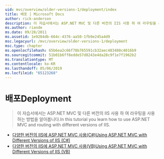 ```yaml
---
uid: mvc/overview/older-versions-1/deployment/index
title: 배포 | Microsoft Docs
author: rick-anderson
description: 이 자습서에서는 ASP.NET MVC 및 다른 버전의 IIS 사용 하 여 라우팅을 사용 하는 방법을 알아봅니다.
ms.author: riande
ms.date: 09/28/2011
ms.assetid: 1e9204db-664c-4376-aa50-1fb9e245a4d9
msc.legacyurl: /mvc/overview/older-versions-1/deployment
msc.type: chapter
ms.openlocfilehash: 65b6ea2c66f78b765591cb32aec483480c4016b9
ms.sourcegitcommit: 51b01b6ff8edde57d8243e4da28c9f1e7f1962b2
ms.translationtype: MT
ms.contentlocale: ko-KR
ms.lasthandoff: 05/06/2019
ms.locfileid: "65123268"
---
```

# <a name="deployment"></a><span data-ttu-id="e860a-103">배포</span><span class="sxs-lookup"><span data-stu-id="e860a-103">Deployment</span></span>

> <span data-ttu-id="e860a-104">이 자습서에서는 ASP.NET MVC 및 다른 버전의 IIS 사용 하 여 라우팅을 사용 하는 방법을 알아봅니다.</span><span class="sxs-lookup"><span data-stu-id="e860a-104">In this tutorial you learn how to use ASP.NET MVC and routing with different versions of IIS.</span></span>

- [<span data-ttu-id="e860a-105">다양한 버전의 IIS에 ASP.NET MVC 사용(C#)</span><span class="sxs-lookup"><span data-stu-id="e860a-105">Using ASP.NET MVC with Different Versions of IIS (C#)</span></span>](using-asp-net-mvc-with-different-versions-of-iis-cs.md)
- [<span data-ttu-id="e860a-106">다양한 버전의 IIS에 ASP.NET MVC 사용(VB)</span><span class="sxs-lookup"><span data-stu-id="e860a-106">Using ASP.NET MVC with Different Versions of IIS (VB)</span></span>](using-asp-net-mvc-with-different-versions-of-iis-vb.md)
